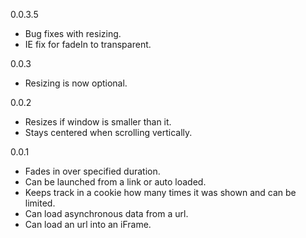 0.0.3.5
* Bug fixes with resizing.
* IE fix for fadeIn to transparent.

0.0.3
* Resizing is now optional.

0.0.2
* Resizes if window is smaller than it.
* Stays centered when scrolling vertically.

0.0.1
* Fades in over specified duration.
* Can be launched from a link or auto loaded.
* Keeps track in a cookie how many times it was shown and can be limited.
* Can load asynchronous data from a url.
* Can load an url into an iFrame.